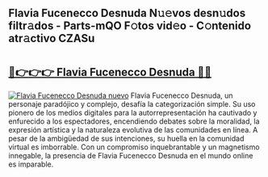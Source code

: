 ## Flavia Fucenecco Desnuda N𝚞𝚎vos desn𝚞dos filtr𝚊dos - Parts-mQO F𝚘tos vid𝚎o - C𝚘ntenido atr𝚊ctivo CZASu

# <h2><a href="http://mb4h0wk.tromn.icu/?c=Flavia+Fucenecco+Desnuda">🔗👉👉👉 Flavia Fucenecco Desnuda 🔗🔗</a></h2>

[![Flavia Fucenecco Desnuda nuevo](https://i.imgur.com/pEAQMta.gif)](http://mb4h0wk.tromn.icu/?c=Flavia+Fucenecco+Desnuda)
Flavia Fucenecco Desnuda, un personaje paradójico y complejo, desafía la categorización simple. Su uso pionero de los medios digitales para la autorrepresentación ha cautivado y enfurecido a los espectadores, encendiendo debates sobre la moralidad, la expresión artística y la naturaleza evolutiva de las comunidades en línea. A pesar de la ambigüedad de sus intenciones, su huella en la comunidad virtual es imborrable. Con un compromiso inquebrantable y un magnetismo innegable, la presencia de Flavia Fucenecco Desnuda en el mundo online es imparable.
